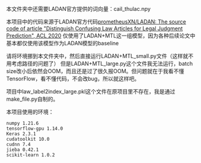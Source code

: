 本文件夹中还需要LADAN官方提供的词向量：cail_thulac.npy

本项目中的代码来源于LADAN官方代码[prometheusXN/LADAN: The source code of article "Distinguish Confusing Law Articles for Legal Judgment Prediction", ACL 2020](https://github.com/prometheusXN/LADAN)
仅使用了LADAN+MTL这一组模型，因为各种后续论文中基本都仅使用该模型作为LADAN模型的baseline

请将环境挪到本文件夹中，然后直接运行LADAN+MTL_small.py文件（这样就不用考虑路径的问题了）
但是LADAN+MTL_large.py这个文件我无法运行，batch size改小后依然会OOM，而且还是过了很久报OOM。但问题就在于我看不懂TensorFlow，看不懂代码，不会改bug，所以就这样吧。

项目中law_label2index_large.pkl这个文件在原项目里不存在，我是通过make_file.py自制的。

本项目使用的环境：
```
numpy 1.21.6
tensorflow-gpu 1.14.0
Keras 2.3.1
cudatoolkit 10.0
cudnn 7.4
jieba 0.42.1
scikit-learn 1.0.2
```